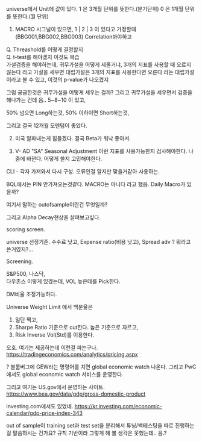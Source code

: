 

universe에서 Unit에 값이 있다.
1 은 3개월 단위를 뜻한다.(분기단위)
0 은 1개월 단위를 뜻한다.(월 단위)

1. MACRO 시그널이 있으면, 1 | 2 | 3 이 있다고 가정할때 (BBG001,BBG002,BBG003)
Correlation봐야하고

Q. Threashold를 어떻게 결정할지 <br/>
Q. t-test를 해야겠지 이것도 복습 <br/>
 가설검증을 해야하는데, 
귀무가설을 어떻게 세울거냐,
 3개의 지표를 사용할 때 오르지 않는다 라고 가설을 세우면
대립가설은 
 3개의 지표를 사용한다면 오른다 라는 대립가설이라고 볼 수 있고,
 이것의 p-value가 나오겠지

그럼 궁금한것은 귀무가설을 어떻게 세우는 걸까? 그리고 귀무가설을 세우면서 검증을 해나가는 건데 음..
5~8~10 이 있고,

50% 넘으면 Long하는것,
50% 이하이면 Short하는것,

그리고 결국 12개월 모멘텀이 좋았다.

2. 미국 알파내는게 힘들겠다. 결국 Beta가 워낙 좋아서.


3. V- AD
"SA" Seasonal Adjustment 이런 지표를 사용가능한지 검사해야한다. 나중에 바뀐다.
어떻게 쓸지 고민해야한다.

CLI - 각자 가져와서 다시 구성.
오류인걸 알지만 맞을거같아 사용하는.

BQL에서는 PIN 안가져오는것같다. MACRO는 아니다 라고 했음.
Daily Macro가 있을까?

여기서 말하는 outofsample이란건 무엇일까?



그리고
Alpha Decay현상을 살펴보고싶다.







scoring screen.


universe 선정기준.
수수료 낮고,
Expense ratio(비용 낮고),
Spread
adv ? 뭐라고 쓴거였지?...

Screening.


S&P500,
나스닥,  
다우존스
이렇게 있겠는데, VOL 높은데를 Pick한다.

DM비율 조정가능하다.



Universe Weight Limit 에서 
백분율은
 1. 일단 찍고,
 2. Sharpe Ratio 기준으로 cut한다. 높은 기준으로 자르고,
 3. Risk Inverse Vol(Std)를 이용한다. 



오호. 여기는 제공하는데 이런걸 파는구나.
https://tradingeconomics.com/analytics/pricing.aspx


?
블룸버그에 GEW라는 명령어를 치면 
global economic watch 나온다.
그리고 PwC에서도 global economic watch 서비스를 운영한다.

그리고 여기는 US.gov에서 운영하는 사이트.
https://www.bea.gov/data/gdp/gross-domestic-product


investing.com에서도 있었네.
https://kr.investing.com/economic-calendar/gdp-price-index-343


out of sample이 training set과 test set을 분리해서 튜닝/백테스팅을 따로 진행하는 걸 말씀하시는 건가요? 규칙 기반이라 그렇게 해 볼 생각은 못했는데.. 음.?